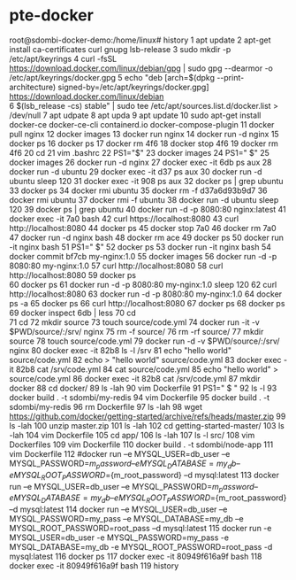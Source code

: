 # pte-docker
root@sdombi-docker-demo:/home/linux# history
    1  apt update
    2  apt-get install     ca-certificates     curl     gnupg     lsb-release
    3   sudo mkdir -p /etc/apt/keyrings
    4   curl -fsSL https://download.docker.com/linux/debian/gpg | sudo gpg --dearmor -o /etc/apt/keyrings/docker.gpg
    5  echo   "deb [arch=$(dpkg --print-architecture) signed-by=/etc/apt/keyrings/docker.gpg] https://download.docker.com/linux/debian \
    6    $(lsb_release -cs) stable" | sudo tee /etc/apt/sources.list.d/docker.list > /dev/null
    7  apt udpate
    8  apt upda
    9  apt update
   10   sudo apt-get install docker-ce docker-ce-cli containerd.io docker-compose-plugin
   11  docker pull nginx
   12  docker images
   13  docker run nginx
   14  docker run -d nginx
   15  docker ps
   16  docker ps
   17  docker rm 4f6
   18  docker stop 4f6
   19  docker rm 4f6
   20  cd
   21  vim .bashrc
   22  PS1="$"
   23  docker images
   24  PS1=" $"
   25  docker images
   26  docker run -d nginx
   27  docker exec -it 6db ps aux
   28  docker run -d ubuntu
   29  docker exec -it d37 ps aux
   30  docker run -d ubuntu sleep 120
   31  docker exec -it 908 ps aux
   32  docker ps | grep ubuntu
   33  docker ps
   34  docker rmi ubuntu
   35  docker rm -f d37a6d93b9d7
   36  docker rmi ubuntu
   37  docker rmi -f ubuntu
   38  docker run -d ubuntu sleep 120
   39  docker ps | grep ubuntu
   40  docker run -d -p 8080:80 nginx:latest
   41  docker exec -it 7a0 bash
   42  curl https://localhost:8080
   43  curl http://localhost:8080
   44  docker ps
   45  docker stop 7a0
   46  docker rm 7a0
   47  docker run -d nginx bash
   48  docker rm ace
   49  docker ps
   50  docker run -it nginx bash
   51  PS1=" $"
   52  docker ps
   53  docker run -it nginx bash
   54  docker commit bf7cb my-nginx:1.0
   55  docker images
   56  docker run -d -p 8080:80 my-nginx:1.0
   57  curl http://localhost:8080
   58  curl http://localhost:8080
   59  docker ps\
   60  docker ps
   61  docker run -d -p 8080:80 my-nginx:1.0 sleep 120
   62  curl http://localhost:8080
   63  docker run -d -p 8080:80 my-nginx:1.0
   64  docker ps -a
   65  docker ps
   66  curl http://localhost:8080
   67  docker ps
   68  docker ps
   69  docker inspect 6db | less
   70  cd\
   71  cd
   72  mkdir source
   73  touch source/code.yml
   74  docker run -it -v $PWD/source/:/srv/ nginx
   75  rm -f source/
   76  rm -rf source/
   77  mkdir source
   78  touch source/code.yml
   79  docker run -d -v $PWD/source/:/srv/ nginx
   80  docker exec -it 82b8 ls -l /srv
   81  echo "hello world" source/code.yml
   82  echo > "hello world" source/code.yml
   83  docker exec -it 82b8 cat /srv/code.yml
   84  cat source/code.yml
   85  echo "hello world" > source/code.yml
   86  docker exec -it 82b8 cat /srv/code.yml
   87  mkdir docker
   88  cd docker/
   89  ls -lah
   90  vim Dockerfile
   91  PS1=" $ "
   92  ls -l
   93  docker build . -t sdombi/my-redis
   94  vim Dockerfile
   95  docker build . -t sdombi/my-redis
   96  rm Dockerfile
   97  ls -lah
   98  wget https://github.com/docker/getting-started/archive/refs/heads/master.zip
   99  ls -lah
  100  unzip master.zip
  101  ls -lah
  102  cd getting-started-master/
  103  ls -lah
  104  vim Dockerfile
  105  cd app/
  106  ls -lah
  107  ls -l src/
  108  vim Dockerfiles
  109  vim Dockerfile
  110  docker build . -t sdombi/node-app
  111  vim Dockerfile
  112  #docker run –e MYSQL_USER=db_user –e MYSQL_PASSWORD=${m_password} –e MYSQL_DATABASE=my_db –e MYSQL_ROOT_PASSWORD=${m_root_password} –d mysql:latest
  113  docker run –e MYSQL_USER=db_user –e MYSQL_PASSWORD=${m_password} –e MYSQL_DATABASE=my_db –e MYSQL_ROOT_PASSWORD=${m_root_password} –d mysql:latest
  114  docker run –e MYSQL_USER=db_user –e MYSQL_PASSWORD=my_pass –e MYSQL_DATABASE=my_db –e MYSQL_ROOT_PASSWORD=root_pass –d mysql:latest
  115  docker run -e MYSQL_USER=db_user -e MYSQL_PASSWORD=my_pass -e MYSQL_DATABASE=my_db -e MYSQL_ROOT_PASSWORD=root_pass -d mysql:latest
  116  docker ps
  117  docker exec -it 80949f616a9f bash
  118  docker exec -it 80949f616a9f bash
  119  history
